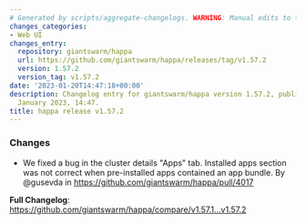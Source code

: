 ```yaml
---
# Generated by scripts/aggregate-changelogs. WARNING: Manual edits to this files will be overwritten.
changes_categories:
- Web UI
changes_entry:
  repository: giantswarm/happa
  url: https://github.com/giantswarm/happa/releases/tag/v1.57.2
  version: 1.57.2
  version_tag: v1.57.2
date: '2023-01-20T14:47:18+00:00'
description: Changelog entry for giantswarm/happa version 1.57.2, published on 20
  January 2023, 14:47.
title: happa release v1.57.2
---
```


<!-- Release notes generated using configuration in .github/release.yml at main -->

### Changes
* We fixed a bug in the cluster details "Apps" tab. Installed apps section was not correct when pre-installed apps contained an app bundle. By @gusevda in https://github.com/giantswarm/happa/pull/4017


**Full Changelog**: https://github.com/giantswarm/happa/compare/v1.57.1...v1.57.2
